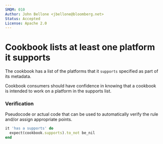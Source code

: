 ```yaml
---
SMQM: 010
Author: John Bellone <jbellone@bloomberg.net>
Status: Accepted
License: Apache 2.0
---
```


# Cookbook lists at least one platform it supports

The cookbook has a list of the platforms that it `supports` specified as
part of its metadata.

Cookbook consumers should have confidence in knowing that a cookbook
is intended to work on a platform in the supports list.

### Verification

Pseudocode or actual code that can be used to automatically verify the rule and/or assign appropriate points.

```ruby
it 'has a supports' do
  expect(cookbook.supports).to_not be_nil
end
```
